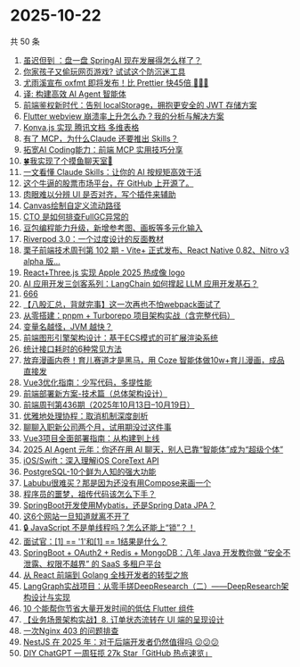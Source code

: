 # 2025-10-22

共 50 条

<!-- BEGIN JUEJIN -->
<!-- 最后更新时间 2025-10-22 00:11:51 +0800 -->
1. [虽迟但到 ：盘一盘 SpringAI 现在发展得怎么样了？](https://juejin.cn/post/7562493048505565194)
1. [你家孩子又偷玩网页游戏? 试试这个防沉迷工具](https://juejin.cn/post/7562859113246343178)
1. [尤雨溪宣布 oxfmt 即将发布！比 Prettier 快45倍 🚀🚀🚀](https://juejin.cn/post/7562896072324137010)
1. [译: 构建高效 AI Agent 智能体](https://juejin.cn/post/7562410849279016975)
1. [前端鉴权新时代：告别 localStorage，拥抱更安全的 JWT 存储方案](https://juejin.cn/post/7562737239434051622)
1. [Flutter webview 崩溃率上升怎么办？我的分析与解决方案](https://juejin.cn/post/7562391971307634715)
1. [Konva.js 实现 腾讯文档 多维表格](https://juejin.cn/post/7563248345118097427)
1. [有了 MCP，为什么Claude 还要推出 Skills？](https://juejin.cn/post/7562129514665000995)
1. [拓宽AI Coding能力：前端 MCP 实用技巧分享](https://juejin.cn/post/7562896072324218930)
1. [🍀我实现了个摸鱼聊天室🚀](https://juejin.cn/post/7562465467748843563)
1. [一文看懂 Claude Skills：让你的 AI 按规矩高效干活](https://juejin.cn/post/7562487313663508526)
1. [这个牛逼的股票市场平台，在 GitHub 上开源了。](https://juejin.cn/post/7562778500199645227)
1. [肉眼难以分辨 UI 是否对齐，写个插件来辅助](https://juejin.cn/post/7562283242935631891)
1. [Canvas绘制自定义流动路径](https://juejin.cn/post/7562378912862732298)
1. [CTO 是如何排查FullGC异常的](https://juejin.cn/post/7562164252636921897)
1. [豆包编程能力升级，新增参考图、画板等多元化输入](https://juejin.cn/post/7563466036382810150)
1. [Riverpod 3.0：一个过度设计的反面教材](https://juejin.cn/post/7562493048505581578)
1. [栗子前端技术周刊第 102 期 - Vite+ 正式发布、React Native 0.82、Nitro v3 alpha 版...](https://juejin.cn/post/7562359784277737514)
1. [React+Three.js 实现 Apple 2025 热成像 logo](https://juejin.cn/post/7562083045903712275)
1. [AI 应用开发三剑客系列：LangChain 如何撑起 LLM 应用开发基石？](https://juejin.cn/post/7562354486638723107)
1. [666](https://juejin.cn/post/7563127622323765286)
1. [【八股汇总，背就完事】这一次再也不怕webpack面试了](https://juejin.cn/post/7563087634245894153)
1. [从零搭建：pnpm + Turborepo 项目架构实战（含完整代码）](https://juejin.cn/post/7562559864544821283)
1. [变量名越怪，JVM 越快？](https://juejin.cn/post/7562391971307241499)
1. [前端图形引擎架构设计：基于ECS模式的可扩展渲染系统](https://juejin.cn/post/7562359784278786090)
1. [统计接口耗时的6种常见方法](https://juejin.cn/post/7562890568994750504)
1. [放弃漫画内卷！育儿赛道才是黑马，用 Coze 智能体做10w+育儿漫画，成品直接发](https://juejin.cn/post/7562177652872740916)
1. [Vue3优化指南：少写代码，多提性能](https://juejin.cn/post/7562121390286946342)
1. [前端部署新方案-技术篇（总体架构设计）](https://juejin.cn/post/7563203662501068843)
1. [前端周刊第436期（2025年10月13日–10月19日）](https://juejin.cn/post/7562935448547115034)
1. [优雅地处理协程：取消机制深度剖析](https://juejin.cn/post/7562449789876600841)
1. [聊聊入职新公司两个月，试用期没过这件事](https://juejin.cn/post/7563332279888822312)
1. [Vue3项目全面部署指南：从构建到上线](https://juejin.cn/post/7562141312583532579)
1. [2025 AI Agent 元年：你还在用 AI 聊天，别人已靠“智能体”成为“超级个体”](https://juejin.cn/post/7562737437380034612)
1. [iOS/Swift：深入理解iOS CoreText API](https://juejin.cn/post/7562164252636020777)
1. [PostgreSQL-10个鲜为人知的强大功能](https://juejin.cn/post/7562822573622313010)
1. [Labubu很难买？那是因为还没有用Compose来画一个](https://juejin.cn/post/7563205340143075374)
1. [程序员的噩梦，祖传代码该怎么下手？](https://juejin.cn/post/7563125164231327794)
1. [SpringBoot开发使用Mybatis，还是Spring Data JPA？](https://juejin.cn/post/7562410849279148047)
1. [这6个网站一旦知道就离不开了](https://juejin.cn/post/7563512910044020745)
1. [🔒 JavaScript 不是单线程吗？怎么还能上“锁”？！](https://juejin.cn/post/7563270879808569384)
1. [面试官：[1] == '1'和[1] == 1结果是什么？](https://juejin.cn/post/7562559864545378339)
1. [SpringBoot + OAuth2 + Redis + MongoDB：八年 Java 开发教你做 “安全不泄露、权限不越界” 的 SaaS 多租户平台](https://juejin.cn/post/7562465467749269547)
1. [从 React 前端到 Golang 全栈开发者的转型之旅](https://juejin.cn/post/7562202110567399470)
1. [LangGraph实战项目：从零手搓DeepResearch（二）——DeepResearch架构设计与实现](https://juejin.cn/post/7562010221121880103)
1. [10 个能帮你节省大量开发时间的低估 Flutter 组件](https://juejin.cn/post/7563142575366586394)
1. [【业务场景架构实战】8. 订单状态流转在 UI 端的呈现设计](https://juejin.cn/post/7562202110566875182)
1. [一次Nginx 403 的问题排查](https://juejin.cn/post/7562115256672632859)
1. [NestJS 在 2025 年：对于后端开发者仍然值得吗 😕😕😕](https://juejin.cn/post/7563261470248910900)
1. [DIY ChatGPT 一周狂揽 27k Star「GitHub 热点速览」](https://juejin.cn/post/7563180031587106867)
<!-- END JUEJIN -->